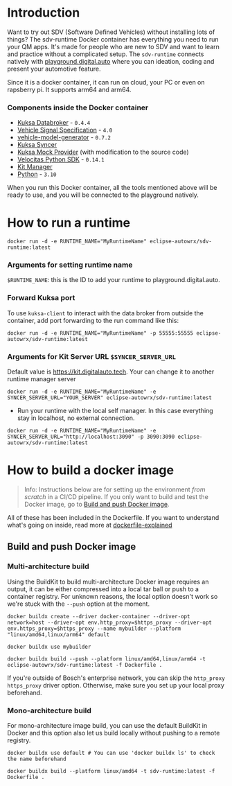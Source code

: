 # Introduction
Want to try out SDV (Software Defined Vehicles) without installing lots of things? The sdv-runtime Docker container has everything you need to run your QM apps. It's made for people who are new to SDV and want to learn and practice without a complicated setup.
The `sdv-runtime` connects natively with [playground.digital.auto](https://playground.digital.auto) where you can ideation, coding and present your automotive feature.

Since it is a docker container, it can run on cloud, your PC or even on rapsberry pi. It supports arm64 and arm64.

### Components inside the Docker container
- [Kuksa Databroker](https://github.com/eclipse-kuksa/kuksa-databroker/tree/0.4.4) - `0.4.4`
- [Vehicle Signal Specification](https://github.com/COVESA/vss-tools/tree/v4.0) - `4.0`
- [vehicle-model-generator](https://github.com/eclipse-velocitas/vehicle-model-generator/tree/v0.7.2) - `0.7.2`
- [Kuksa Syncer](kuksa-syncer/)
- [Kuksa Mock Provider](https://github.com/eclipse-kuksa/kuksa-mock-provider) (with modification to the source code)
- [Velocitas Python SDK](https://github.com/eclipse-velocitas/vehicle-app-python-sdk/tree/v0.14.1) - `0.14.1`
- [Kit Manager](kit-manager/)
- [Python](https://www.python.org/downloads/release/python-3100/) - `3.10`

When you run this Docker container, all the tools mentioned above will be ready to use, and you will be connected to the playground natively.

# How to run a runtime

```
docker run -d -e RUNTIME_NAME="MyRuntimeName" eclipse-autowrx/sdv-runtime:latest
```

### Arguments for setting runtime name
`$RUNTIME_NAME`: this is the ID to add your runtime to playground.digital.auto.

### Forward Kuksa port
To use `kuksa-client` to interact with the data broker from outside the container, add port forwarding to the run command like this:

```
docker run -d -e RUNTIME_NAME="MyRuntimeName" -p 55555:55555 eclipse-autowrx/sdv-runtime:latest
```


### Arguments for Kit Server URL `$SYNCER_SERVER_URL`

Default value is https://kit.digitalauto.tech. Your can change it to another runtime manager server

```
docker run -d -e RUNTIME_NAME="MyRuntimeName" -e SYNCER_SERVER_URL="YOUR_SERVER" eclipse-autowrx/sdv-runtime:latest
```

- Run your runtime with the local self manager. In this case everything stay in localhost, no external connection.
```
docker run -d -e RUNTIME_NAME="MyRuntimeName" -e SYNCER_SERVER_URL="http://localhost:3090" -p 3090:3090 eclipse-autowrx/sdv-runtime:latest
```

# How to build a docker image

> Info: Instructions below are for setting up the environment *from scratch* in a CI/CD pipeline. If you only want to build and test the Docker image, go to [Build and push Docker image](#build-and-push-docker-image).

All of these has been included in the Dockerfile. If you want to understand what's going on inside, read more at [dockerfile-explained](doc/dockerfile-explained.md)

## Build and push Docker image

### Multi-architecture build

Using the BuildKit to build multi-architecture Docker image requires an output, it can be either compressed into a local tar ball or push to a container registry. For unknown reasons, the local option doesn't work so we're stuck with the `--push` option at the moment.

```shell
docker buildx create --driver docker-container --driver-opt network=host --driver-opt env.http_proxy=$https_proxy --driver-opt env.https_proxy=$https_proxy --name mybuilder --platform "linux/amd64,linux/arm64" default

docker buildx use mybuilder

docker buildx build --push --platform linux/amd64,linux/arm64 -t eclipse-autowrx/sdv-runtime:latest -f Dockerfile .
```

If you're outside of Bosch's enterprise network, you can skip the `http_proxy https_proxy` driver option. Otherwise, make sure you set up your local proxy beforehand.

### Mono-architecture build

For mono-architecture image build, you can use the default BuildKit in Docker and this option also let us build locally without pushing to a remote registry.

```shell
docker buildx use default # You can use 'docker buildx ls' to check the name beforehand

docker buildx build --platform linux/amd64 -t sdv-runtime:latest -f Dockerfile .
```

